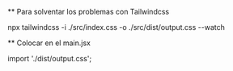 ** Para solventar los problemas con Tailwindcss

npx tailwindcss -i ./src/index.css -o ./src/dist/output.css --watch

** Colocar en el main.jsx

import './dist/output.css';